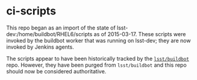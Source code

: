 ci-scripts
===

This repo began as an import of the state of lsst-dev:/home/buildbot/RHEL6/scripts
as of 2015-03-17.  These scripts were invoked by the buildbot worker that
was running on lsst-dev; they are now invoked by Jenkins agents.

The scripts appear to have been historically tracked by the
[`lsst/buildbot`](https://github.com/lsst/buildbot/tree/master/scripts)
repo.  However, they have been purged from `lsst/buildbot` and this repo
should now be considered authoritative.
